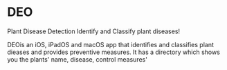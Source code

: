 # DEO
Plant Disease Detection 
Identify and Classify plant diseases!

DEOis an iOS, iPadOS and macOS app that identifies and classifies plant dieases and provides preventive measures.
It has a directory which shows you the plants' name, disease, control measures'


